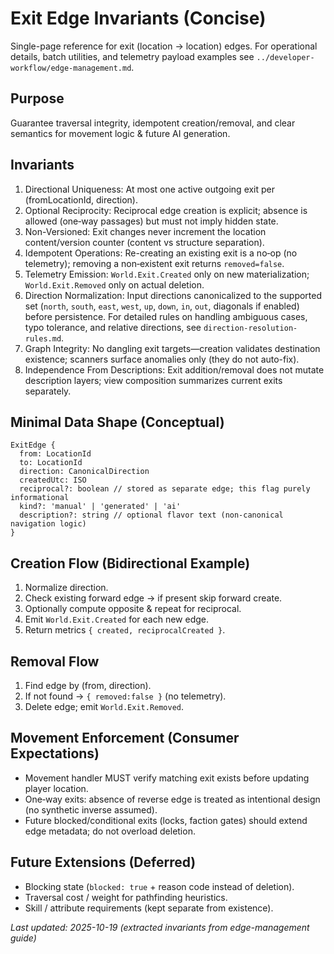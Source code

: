 # Exit Edge Invariants (Concise)

Single-page reference for exit (location → location) edges. For operational details, batch utilities, and telemetry payload examples see `../developer-workflow/edge-management.md`.

## Purpose

Guarantee traversal integrity, idempotent creation/removal, and clear semantics for movement logic & future AI generation.

## Invariants

1. Directional Uniqueness: At most one active outgoing exit per (fromLocationId, direction).
2. Optional Reciprocity: Reciprocal edge creation is explicit; absence is allowed (one‑way passages) but must not imply hidden state.
3. Non-Versioned: Exit changes never increment the location content/version counter (content vs structure separation).
4. Idempotent Operations: Re-creating an existing exit is a no‑op (no telemetry); removing a non‑existent exit returns `removed=false`.
5. Telemetry Emission: `World.Exit.Created` only on new materialization; `World.Exit.Removed` only on actual deletion.
6. Direction Normalization: Input directions canonicalized to the supported set (`north`, `south`, `east`, `west`, `up`, `down`, `in`, `out`, diagonals if enabled) before persistence. For detailed rules on handling ambiguous cases, typo tolerance, and relative directions, see `direction-resolution-rules.md`.
7. Graph Integrity: No dangling exit targets—creation validates destination existence; scanners surface anomalies only (they do not auto-fix).
8. Independence From Descriptions: Exit addition/removal does not mutate description layers; view composition summarizes current exits separately.

## Minimal Data Shape (Conceptual)

```
ExitEdge {
  from: LocationId
  to: LocationId
  direction: CanonicalDirection
  createdUtc: ISO
  reciprocal?: boolean // stored as separate edge; this flag purely informational
  kind?: 'manual' | 'generated' | 'ai'
  description?: string // optional flavor text (non-canonical navigation logic)
}
```

## Creation Flow (Bidirectional Example)

1. Normalize direction.
2. Check existing forward edge → if present skip forward create.
3. Optionally compute opposite & repeat for reciprocal.
4. Emit `World.Exit.Created` for each new edge.
5. Return metrics `{ created, reciprocalCreated }`.

## Removal Flow

1. Find edge by (from, direction).
2. If not found → `{ removed:false }` (no telemetry).
3. Delete edge; emit `World.Exit.Removed`.

## Movement Enforcement (Consumer Expectations)

-   Movement handler MUST verify matching exit exists before updating player location.
-   One‑way exits: absence of reverse edge is treated as intentional design (no synthetic inverse assumed).
-   Future blocked/conditional exits (locks, faction gates) should extend edge metadata; do not overload deletion.

## Future Extensions (Deferred)

-   Blocking state (`blocked: true` + reason code instead of deletion).
-   Traversal cost / weight for pathfinding heuristics.
-   Skill / attribute requirements (kept separate from existence).

_Last updated: 2025-10-19 (extracted invariants from edge-management guide)_
